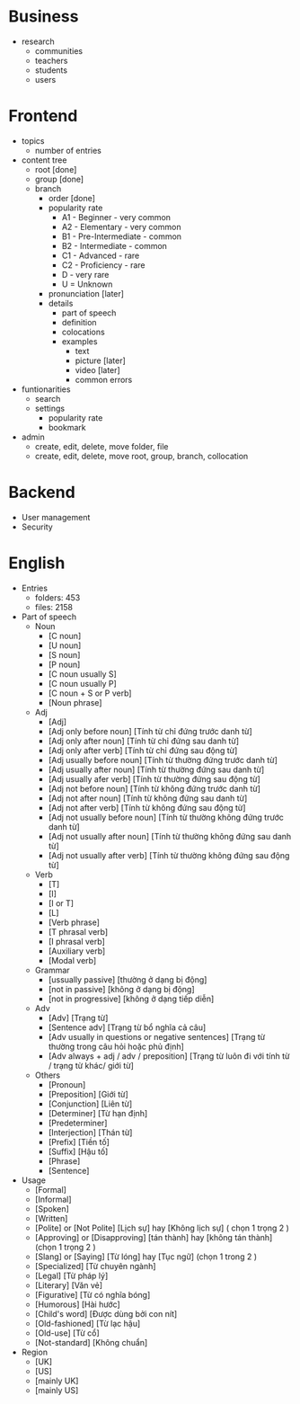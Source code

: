 # Business

-   research
    -   communities
    -   teachers
    -   students
    -   users

# Frontend

-   topics
    -   number of entries
-   content tree
    -   root [done]
    -   group [done]
    -   branch
        -   order [done] <!-- based on frequency -->
        -   popularity rate <!-- by cambridge -->
            -   A1 - Beginner - very common
            -   A2 - Elementary - very common
            -   B1 - Pre-Intermediate - common
            -   B2 - Intermediate - common
            -   C1 - Advanced - rare
            -   C2 - Proficiency - rare
            -   D - very rare
            -   U = Unknown
        -   pronunciation [later] <!-- US as default -->
        -   details
            -   part of speech
            -   definition
            -   colocations
            -   examples
                -   text
                -   picture [later]
                -   video [later]
                -   common errors
-   funtionarities
    -   search
    -   settings
        -   popularity rate
        -   bookmark
-   admin
    -   create, edit, delete, move folder, file
    -   create, edit, delete, move root, group, branch, collocation

# Backend

-   User management
-   Security

# English

-   Entries
    -   folders: 453 <!-- 83,352 bytes -->
    -   files: 2158
-   Part of speech
    -   Noun
        -   [C noun]
        -   [U noun]
        -   [S noun]
        -   [P noun]
        -   [C noun usually S] <!-- Danh từ thường ở dạng số ít -->
        -   [C noun usually P] <!-- Danh từ thường ở dạng số nhiều -->
        -   [C noun + S or P verb] <!--  Danh từ đếm được + động từ số ít/nhiều -->
        -   [Noun phrase] <!-- Cụm danh từ -->
    -   Adj
        -   [Adj]
        -   [Adj only before noun] [Tính từ chỉ đứng trước danh từ]
        -   [Adj only after noun] [Tính từ chỉ đứng sau danh từ]
        -   [Adj only after verb] [Tính từ chỉ đứng sau động từ]
        -   [Adj usually before noun] [Tính từ thường đứng trước danh từ]
        -   [Adj usually after noun] [Tính từ thường đứng sau danh từ]
        -   [Adj usually afer verb] [Tính từ thường đứng sau động từ]
        -   [Adj not before noun] [Tính từ không đứng trước danh từ]
        -   [Adj not after noun] [Tính từ không đứng sau danh từ]
        -   [Adj not after verb] [Tính từ không đứng sau động từ]
        -   [Adj not usually before noun] [Tính từ thường không đứng trước danh từ]
        -   [Adj not usually after noun] [Tính từ thường không đứng sau danh từ]
        -   [Adj not usually after verb] [Tính từ thường không đứng sau động từ]
    -   Verb
        -   [T]
        -   [I]
        -   [I or T]
        -   [L] <!-- linking verb -->
        -   [Verb phrase]
        -   [T phrasal verb]
        -   [I phrasal verb]
        -   [Auxiliary verb] <!-- Trợ động từ -->
        -   [Modal verb] <!-- Động từ khuyết thiếu -->
    -   Grammar
        -   [ussually passive] [thường ở dạng bị động]
        -   [not in passive] [không ở dạng bị động]
        -   [not in progressive] [không ở dạng tiếp diễn]
    -   Adv
        -   [Adv] [Trạng từ]
        -   [Sentence adv] [Trạng từ bổ nghĩa cả câu]
        -   [Adv usually in questions or negative sentences] [Trạng từ thường trong câu hỏi hoặc phủ định]
        -   [Adv always + adj / adv / preposition] [Trạng từ luôn đi với tính từ / trạng từ khác/ giới từ]
    -   Others
        -   [Pronoun]
        -   [Preposition] [Giới từ]
        -   [Conjunction] [Liên từ]
        -   [Determiner] [Từ hạn định]
        -   [Predeterminer] <!-- Từ chỉ định -->
        -   [Interjection] [Thán từ]
        -   [Prefix] [Tiền tố]
        -   [Suffix] [Hậu tố]
        -   [Phrase]
        -   [Sentence]
-   Usage
    -   [Formal]
    -   [Informal]
    -   [Spoken]
    -   [Written]
    -   [Polite] or [Not Polite] [Lịch sự] hay [Không lịch sự] ( chọn 1 trọng 2 )
    -   [Approving] or [Disapproving] [tán thành] hay [không tán thành] (chọn 1 trọng 2 )
    -   [Slang] or [Saying] [Từ lóng] hay [Tục ngữ] (chọn 1 trong 2 )
    -   [Specialized] [Từ chuyên ngành]
    -   [Legal] [Từ pháp lý]
    -   [Literary] [Văn vẻ]
    -   [Figurative] [Từ có nghĩa bóng]
    -   [Humorous] [Hài hước]
    -   [Child's word] [Được dùng bởi con nít]
    -   [Old-fashioned] [Từ lạc hậu]
    -   [Old-use] [Từ cổ]
    -   [Not-standard] [Không chuẩn]
-   Region
    -   [UK]
    -   [US]
    -   [mainly UK]
    -   [mainly US]
